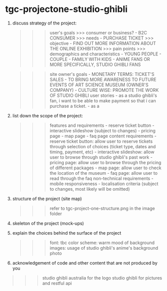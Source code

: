 # tgc-projectone-studio-ghibli

1. discuss strategy of the project:

   >>> user's goals
       >>> consumer or business?
           - B2C CONSUMER
       >>> needs
           - PURCHASE TICKET
       >>> objective
           - FIND OUT MORE INFORMATION ABOUT THE ONLINE EXHIBITION
       >>> pain points
       >>> demographics and characteristics
           - YOUNG PEOPLE
           - COUPLE
           - FAMILY WITH KIDS
           - ANIME FANS OR MORE SPECIFICALLY, STUDIO GHIBLI FANS

   >>> site owner's goals
       - MONETARY TERMS: TICKET'S SALES
       - TO BRING MORE AWARENESS TO FUTURE EVENTS OF ART SCIENCE MUSEUM (OWNER'S COMPANY)
       - CULTURE WISE: PROMOTE THE WORK OF STUDIO GHIBLI
   >>> user stories
       - as a studio ghibli's fan, i want to be able to make payment so that i can purchase a ticket.
       - as a

2. list down the scope of the project:
   >>> features and requirements
       - reserve ticket button
       - interactive slideshow (subject to changes)
       - pricing page
       - map page
       - faq page
   >>> content requirements
       - reserve ticket button: allow user to reserve tickets through selection of choices (ticket               type, dates and timing, payment, etc)
       - interactive slideshow: allow user to browse through studio ghibli's past work
       - pricing page: allow user to browse through the pricing of different packages
       - map page: allow user to check the location of the museum
       - faq page: allow user to read through the faq
   >>> non-technical requirements
       - mobile responsiveness
       - localisation criteria (subject to changes, most likely will be omitted)
      

3. structure of the project (site map)
   >>> refer to tgc-project-one-structure.png in the image folder

4. skeleton of the project (mock-ups)

5. explain the choices behind the surface of the project
   >>> font: tbc
   >>> color scheme: warm
   >>> mood of background images: usage of studio ghibli's anime's background photo

6. acknowledgement of code and other content that are not produced by you

>>> studio ghibli australia for the logo
>>> studio ghibli for pictures and restful api
